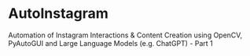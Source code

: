 # AutoInstagram
Automation of Instagram Interactions &amp; Content Creation using OpenCV, PyAutoGUI and Large Language Models (e.g. ChatGPT) - Part 1
